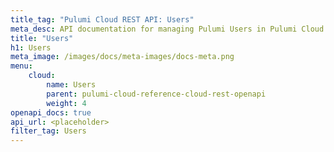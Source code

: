 ```yaml
---
title_tag: "Pulumi Cloud REST API: Users"
meta_desc: API documentation for managing Pulumi Users in Pulumi Cloud.
title: "Users"
h1: Users
meta_image: /images/docs/meta-images/docs-meta.png
menu:
    cloud:
        name: Users
        parent: pulumi-cloud-reference-cloud-rest-openapi
        weight: 4
openapi_docs: true
api_url: <placeholder>
filter_tag: Users
---
```

